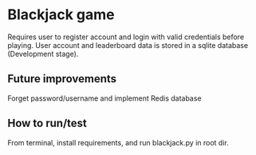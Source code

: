 # Blackjack game

Requires user to register account and login with valid credentials before playing. User account and leaderboard data is stored in a sqlite database (Development stage).

## Future improvements

Forget password/username and implement Redis database

## How to run/test

From terminal, install requirements, and run blackjack.py in root dir.
